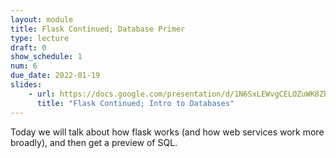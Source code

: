 ```yaml
---
layout: module
title: Flask Continued; Database Primer
type: lecture
draft: 0
show_schedule: 1
num: 6
due_date: 2022-01-19
slides: 
    - url: https://docs.google.com/presentation/d/1N6SxLEWvgCELOZuWK8ZhbP9bEqs_lzGza0VZmYroxv8/edit?usp=sharing
      title: "Flask Continued; Intro to Databases"
---
```


Today we will talk about how flask works (and how web services work more broadly), and then get a preview of SQL.